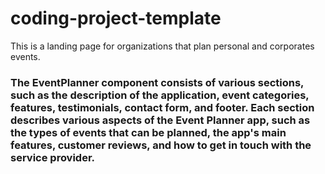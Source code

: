 # coding-project-template
This is a landing page for organizations that plan personal and corporates events.
<h3>The EventPlanner component consists of various sections, such as the description of the application, event categories, features, testimonials, contact form, and footer. Each section describes various aspects of the Event Planner app, such as the types of events that can be planned, the app's main features, customer reviews, and how to get in touch with the service provider.</h3>
